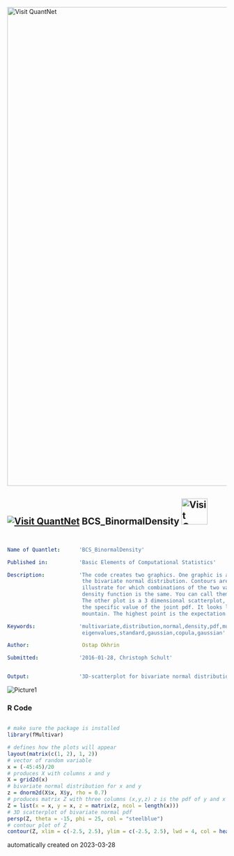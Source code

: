 [<img src="https://github.com/QuantLet/Styleguide-and-FAQ/blob/master/pictures/banner.png" width="1100" alt="Visit QuantNet">](http://quantlet.de/)

## [<img src="https://github.com/QuantLet/Styleguide-and-FAQ/blob/master/pictures/qloqo.png" alt="Visit QuantNet">](http://quantlet.de/) **BCS_BinormalDensity** [<img src="https://github.com/QuantLet/Styleguide-and-FAQ/blob/master/pictures/QN2.png" width="60" alt="Visit QuantNet 2.0">](http://quantlet.de/)

```yaml


Name of Quantlet:      'BCS_BinormalDensity'

Published in:          'Basic Elements of Computational Statistics'

Description:           'The code creates two graphics. One graphic is a scatterplot of
                        the bivariate normal distribution. Contours are plotted to
                        illustrate for which combinations of the two variables the
                        density function is the same. You can call them also isolines.
                        The other plot is a 3 dimensional scatterplot, which shows
                        the specific value of the joint pdf. It looks like a
                        mountain. The highest point is the expectation.'

Keywords:              'multivariate,distribution,normal,density,pdf,multivariate,contour,
                        eigenvalues,standard,gaussian,copula,gaussian'

Author:                 Ostap Okhrin

Submitted:             '2016-01-28, Christoph Schult'


Output:                '3D-scatterplot for bivariate normal distribution and contour plot.'

```

![Picture1](BCS_BinormalDensity.png)

### R Code
```r

# make sure the package is installed
library(fMultivar)

# defines how the plots will appear
layout(matrix(c(1, 2), 1, 2))
# vector of random variable
x = (-45:45)/20
# produces X with columns x and y
X = grid2d(x)
# bivariate normal distribution for x and y
z = dnorm2d(X$x, X$y, rho = 0.7)
# produces matrix Z with three columns (x,y,z) z is the pdf of y and x
Z = list(x = x, y = x, z = matrix(z, ncol = length(x)))
# 3D scatterplot of bivariate normal pdf
persp(Z, theta = -15, phi = 25, col = "steelblue")
# contour plot of Z
contour(Z, xlim = c(-2.5, 2.5), ylim = c(-2.5, 2.5), lwd = 4, col = heat.colors(80), nlevels = 10, cex.axis = 1.5, labcex = 1.7)
```

automatically created on 2023-03-28